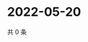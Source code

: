 # 2022-05-20

共 0 条

<!-- BEGIN WEIBO -->
<!-- 最后更新时间 Fri May 20 2022 04:17:21 GMT+0800 (China Standard Time) -->

<!-- END WEIBO -->
